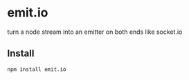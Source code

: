 emit.io
=======

turn a node stream into an emitter on both ends like socket.io


## Install
```bash
npm install emit.io
```
